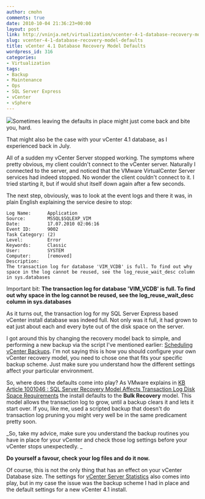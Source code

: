 ```yaml
---
author: cmohn
comments: true
date: 2010-10-04 21:36:23+00:00
layout: post
link: http://vninja.net/virtualization/vcenter-4-1-database-recovery-model-defaults/
slug: vcenter-4-1-database-recovery-model-defaults
title: vCenter 4.1 Database Recovery Model Defaults
wordpress_id: 316
categories:
- Virtualization
tags:
- Backup
- Maintenance
- Ops
- SQL Server Express
- vCenter
- vSphere
---
```


![](/images/logos/vmware-logo.gif)Sometimes leaving the defaults in place might just come back and bite you, hard.

That might also be the case with your vCenter 4.1 database, as I experienced back in July.

All of a sudden my vCenter Server stopped working. The symptoms where pretty obvious, my client couldn't connect to the vCenter server. Naturally I connected to the server, and noticed that the VMware VirtualCenter Server services had indeed stopped. No wonder the client couldn't connect to it. I tried starting it, but if would shut itself down again after a few seconds.

The next step, obviously, was to look at the event logs and there it was, in plain English explaining the service desire to stop:

    
    Log Name:      Application
    Source:        MSSQL$SQLEXP_VIM
    Date:          17.07.2010 02:06:16
    Event ID:      9002
    Task Category: (2)
    Level:         Error
    Keywords:      Classic
    User:          SYSTEM
    Computer:      [removed]
    Description:
    The transaction log for database 'VIM_VCDB' is full. To find out why space in the log cannot be reused, see the log_reuse_wait_desc column in sys.databases


Important bit:
**The transaction log for database 'VIM_VCDB' is full. To find out why space in the log cannot be reused, see the log_reuse_wait_desc column in sys.databases**

As it turns out, the transaction log for my SQL Server Express based vCenter install database was indeed full. Not only was it full, it had grown to eat just about each and every byte out of the disk space on the server.

I got around this by changing the recovery model back to simple, and performing a new backup via the script I've mentioned earlier: [Scheduling vCenter Backups](http://vninja.net/virtualization/scheduling-vcenter-backups/). I'm not saying this is how you should configure your own vCenter recovery model, you need to chose one that fits your specific backup scheme. Just make sure you understand how the different settings affect your particular environment.

So, where does the defaults come into play?
As VMware explains in [KB Article 1001046 : SQL Server Recovery Model Affects Transaction Log Disk Space Requirements](http://kb.vmware.com/selfservice/microsites/search.do?cmd=displayKC&docType=kc&externalId=1001046&sliceId=1&docTypeID=DT_KB_1_1&dialogID=115184631&stateId=0%200%20120616083) the install defaults to the **Bulk Recovery** model. This model allows the transaction log to grow, until a backup clears it and lets it start over. If you, like me, used a scripted backup that doesn't do transaction log pruning you might very well be in the same predicament pretty soon.

_So, take my advice, make sure you understand the backup routines you have in place for your vCenter and check those log settings before your vCenter stops unexpectedly. _

**Do yourself a favour, check your log files and do it now.**

Of course, this is not the only thing that has an effect on your vCenter Database size. The settings for [vCenter Server Statistics](http://www.vcritical.com/2009/04/vmware-vcenter-server-performance-stats-levels/) also comes into play, but in my case the issue was the backup scheme I had in place and the default settings for a new vCenter 4.1 install.
